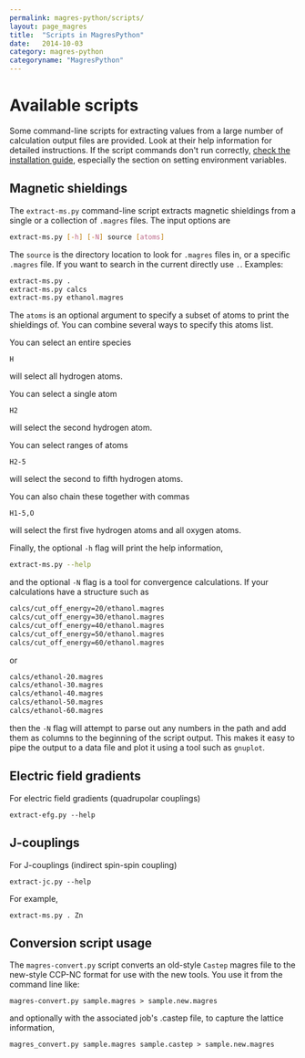 ```yaml
---
permalink: magres-python/scripts/
layout: page_magres
title:  "Scripts in MagresPython"
date:   2014-10-03
category: magres-python
categoryname: "MagresPython"
---
```


Available scripts
=================

Some command-line scripts for extracting values from a large number of calculation output files are provided. Look at their help information for detailed instructions. If the script commands don't run correctly, [check the installation guide](/magres-python/install/), especially the section on setting environment variables.

Magnetic shieldings
-------------------

The `extract-ms.py` command-line script extracts magnetic shieldings from a single or a collection of `.magres` files. The input options are

```bash
extract-ms.py [-h] [-N] source [atoms]
```

The `source` is the directory location to look for `.magres` files in, or a specific `.magres` file. If you want to search in the current directly use `.`. Examples:

```bash
extract-ms.py .
extract-ms.py calcs
extract-ms.py ethanol.magres
```

The `atoms` is an optional argument to specify a subset of atoms to print the shieldings of. You can combine several ways to specify this atoms list.

You can select an entire species

    H
    
will select all hydrogen atoms.

You can select a single atom

    H2
    
will select the second hydrogen atom.

You can select ranges of atoms

    H2-5
    
will select the second to fifth hydrogen atoms.

You can also chain these together with commas

    H1-5,O
    
will select the first five hydrogen atoms and all oxygen atoms.

Finally, the optional `-h` flag will print the help information,

```bash
extract-ms.py --help
```

and the optional `-N` flag is a tool for convergence calculations. If your calculations have a structure such as

```bash
calcs/cut_off_energy=20/ethanol.magres
calcs/cut_off_energy=30/ethanol.magres
calcs/cut_off_energy=40/ethanol.magres
calcs/cut_off_energy=50/ethanol.magres
calcs/cut_off_energy=60/ethanol.magres
```

or

```bash
calcs/ethanol-20.magres
calcs/ethanol-30.magres
calcs/ethanol-40.magres
calcs/ethanol-50.magres
calcs/ethanol-60.magres
```

then the `-N` flag will attempt to parse out any numbers in the path and add them as columns to the beginning of the script output. This makes it easy to pipe the output to a data file and plot it using a tool such as `gnuplot`.

Electric field gradients
------------------------
    
For electric field gradients (quadrupolar couplings)
    
    extract-efg.py --help

J-couplings
-----------

For J-couplings (indirect spin-spin coupling)

    extract-jc.py --help

For example,

    extract-ms.py . Zn

Conversion script usage
-----------------------

The `magres-convert.py` script converts an old-style `Castep` magres file to the new-style CCP-NC format for use with the new tools. You use it from the command line like:

    magres-convert.py sample.magres > sample.new.magres

and optionally with the associated job's .castep file, to capture the lattice information,

    magres_convert.py sample.magres sample.castep > sample.new.magres
